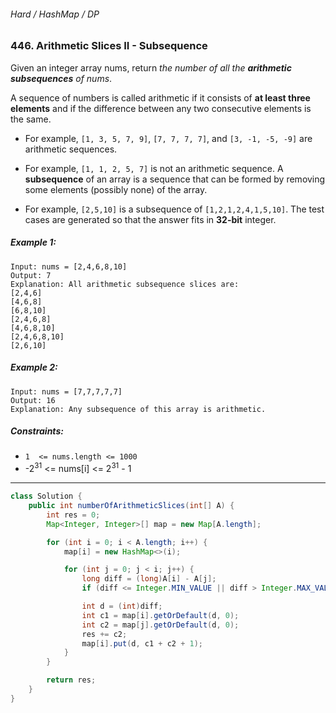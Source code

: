 ###### Hard / HashMap / DP

### 446. Arithmetic Slices II - Subsequence

Given an integer array nums, return _the number of all the **arithmetic subsequences** of nums_.

A sequence of numbers is called arithmetic if it consists of **at least three elements** and if the difference between any two consecutive elements is the same.

- For example, `[1, 3, 5, 7, 9]`, `[7, 7, 7, 7]`, and `[3, -1, -5, -9]` are arithmetic sequences.
- For example, `[1, 1, 2, 5, 7]` is not an arithmetic sequence.
A **subsequence** of an array is a sequence that can be formed by removing some elements (possibly none) of the array.

- For example, `[2,5,10]` is a subsequence of `[1,2,1,2,4,1,5,10]`.
The test cases are generated so that the answer fits in **32-bit** integer.

 

##### Example 1:
```
Input: nums = [2,4,6,8,10]
Output: 7
Explanation: All arithmetic subsequence slices are:
[2,4,6]
[4,6,8]
[6,8,10]
[2,4,6,8]
[4,6,8,10]
[2,4,6,8,10]
[2,6,10]
```
##### Example 2:
```
Input: nums = [7,7,7,7,7]
Output: 16
Explanation: Any subsequence of this array is arithmetic.
``` 

##### Constraints:

- `1  <= nums.length <= 1000`
- -2<sup>31</sup> <= nums[i] <= 2<sup>31</sup> - 1

***

```java
class Solution {
    public int numberOfArithmeticSlices(int[] A) {
        int res = 0;
        Map<Integer, Integer>[] map = new Map[A.length];

        for (int i = 0; i < A.length; i++) {
            map[i] = new HashMap<>(i);

            for (int j = 0; j < i; j++) {
                long diff = (long)A[i] - A[j];
                if (diff <= Integer.MIN_VALUE || diff > Integer.MAX_VALUE) continue;

                int d = (int)diff;
                int c1 = map[i].getOrDefault(d, 0);
                int c2 = map[j].getOrDefault(d, 0);
                res += c2;
                map[i].put(d, c1 + c2 + 1);
            }
        }

        return res;
    }
}
```
